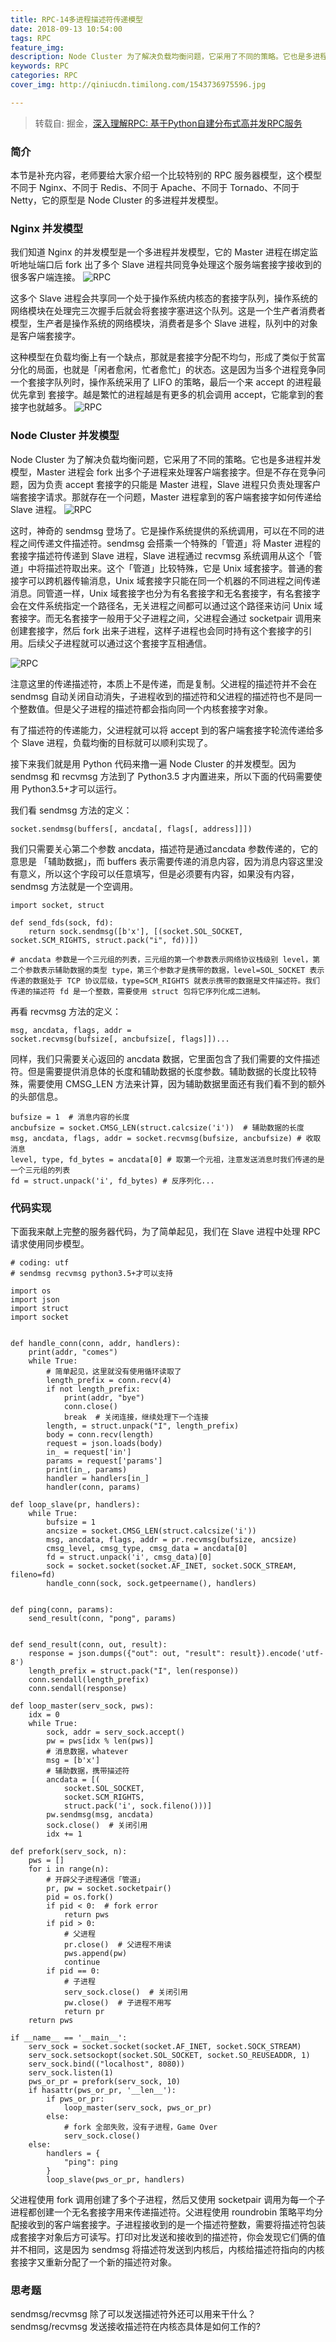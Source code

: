 ```yaml
---
title: RPC-14多进程描述符传递模型
date: 2018-09-13 10:54:00
tags: RPC
feature_img:
description: Node Cluster 为了解决负载均衡问题，它采用了不同的策略。它也是多进程并发模型，Master 进程会 fork 出多个子进程来处理客户端套接字。但是不存在竞争问题，因为负责 accept 套接字的只能是 Master 进程，Slave 进程只负责处理客户端套接字请求。那就存在一个问题，Master 进程拿到的客户端套接字如何传递给 Slave 进程。
keywords: RPC
categories: RPC
cover_img: http://qiniucdn.timilong.com/1543736975596.jpg

---
```


> 转载自: 掘金，[深入理解RPC: 基于Python自建分布式高并发RPC服务](https://juejin.im/book/5af56a3c518825426642e004)

### 简介
本节是补充内容，老师要给大家介绍一个比较特别的 RPC 服务器模型，这个模型不同于 Nginx、不同于 Redis、不同于 Apache、不同于 Tornado、不同于 Netty，它的原型是 Node Cluster 的多进程并发模型。

### Nginx 并发模型
我们知道 Nginx 的并发模型是一个多进程并发模型，它的 Master 进程在绑定监听地址端口后 fork 出了多个 Slave 进程共同竞争处理这个服务端套接字接收到的很多客户端连接。
![RPC](https://user-gold-cdn.xitu.io/2018/9/2/16599c91138fd139?imageView2/0/w/1280/h/960/format/webp/ignore-error/1)

这多个 Slave 进程会共享同一个处于操作系统内核态的套接字队列，操作系统的网络模块在处理完三次握手后就会将套接字塞进这个队列。这是一个生产者消费者模型，生产者是操作系统的网络模块，消费者是多个 Slave 进程，队列中的对象是客户端套接字。

这种模型在负载均衡上有一个缺点，那就是套接字分配不均匀，形成了类似于贫富分化的局面，也就是「闲者愈闲，忙者愈忙」的状态。这是因为当多个进程竞争同一个套接字队列时，操作系统采用了 LIFO 的策略，最后一个来 accept 的进程最优先拿到 套接字。越是繁忙的进程越是有更多的机会调用 accept，它能拿到的套接字也就越多。
![RPC](https://user-gold-cdn.xitu.io/2018/9/2/16599caa54c9cf6a?imageView2/0/w/1280/h/960/format/webp/ignore-error/1)

### Node Cluster 并发模型
Node Cluster 为了解决负载均衡问题，它采用了不同的策略。它也是多进程并发模型，Master 进程会 fork 出多个子进程来处理客户端套接字。但是不存在竞争问题，因为负责 accept 套接字的只能是 Master 进程，Slave 进程只负责处理客户端套接字请求。那就存在一个问题，Master 进程拿到的客户端套接字如何传递给 Slave 进程。
![RPC](https://user-gold-cdn.xitu.io/2018/9/2/16599c93d60337bf?imageView2/0/w/1280/h/960/format/webp/ignore-error/1)

这时，神奇的 sendmsg 登场了。它是操作系统提供的系统调用，可以在不同的进程之间传递文件描述符。sendmsg 会搭乘一个特殊的「管道」将 Master 进程的套接字描述符传递到 Slave 进程，Slave 进程通过 recvmsg 系统调用从这个「管道」中将描述符取出来。这个「管道」比较特殊，它是 Unix 域套接字。普通的套接字可以跨机器传输消息，Unix 域套接字只能在同一个机器的不同进程之间传递消息。同管道一样，Unix 域套接字也分为有名套接字和无名套接字，有名套接字会在文件系统指定一个路径名，无关进程之间都可以通过这个路径来访问 Unix 域套接字。而无名套接字一般用于父子进程之间，父进程会通过 socketpair 调用来创建套接字，然后 fork 出来子进程，这样子进程也会同时持有这个套接字的引用。后续父子进程就可以通过这个套接字互相通信。

![RPC](https://user-gold-cdn.xitu.io/2018/9/2/16599c9ecb300f2d?imageView2/0/w/1280/h/960/format/webp/ignore-error/1)

注意这里的传递描述符，本质上不是传递，而是复制。父进程的描述符并不会在 sendmsg 自动关闭自动消失，子进程收到的描述符和父进程的描述符也不是同一个整数值。但是父子进程的描述符都会指向同一个内核套接字对象。

有了描述符的传递能力，父进程就可以将 accept 到的客户端套接字轮流传递给多个 Slave 进程，负载均衡的目标就可以顺利实现了。

接下来我们就是用 Python 代码来撸一遍 Node Cluster 的并发模型。因为 sendmsg 和 recvmsg 方法到了 Python3.5 才内置进来，所以下面的代码需要使用 Python3.5+才可以运行。

我们看 sendmsg 方法的定义：
```
socket.sendmsg(buffers[, ancdata[, flags[, address]]])
```

我们只需要关心第二个参数 ancdata，描述符是通过ancdata 参数传递的，它的意思是 「辅助数据」，而 buffers 表示需要传递的消息内容，因为消息内容这里没有意义，所以这个字段可以任意填写，但是必须要有内容，如果没有内容，sendmsg 方法就是一个空调用。

```
import socket, struct

def send_fds(sock, fd):
    return sock.sendmsg([b'x'], [(socket.SOL_SOCKET, socket.SCM_RIGHTS, struct.pack("i", fd))])
    
# ancdata 参数是一个三元组的列表，三元组的第一个参数表示网络协议栈级别 level，第二个参数表示辅助数据的类型 type，第三个参数才是携带的数据，level=SOL_SOCKET 表示传递的数据处于 TCP 协议层级，type=SCM_RIGHTS 就表示携带的数据是文件描述符。我们传递的描述符 fd 是一个整数，需要使用 struct 包将它序列化成二进制。
```

再看 recvmsg 方法的定义：
```
msg, ancdata, flags, addr = socket.recvmsg(bufsize[, ancbufsize[, flags]])...
```

同样，我们只需要关心返回的 ancdata 数据，它里面包含了我们需要的文件描述符。但是需要提供消息体的长度和辅助数据的长度参数。辅助数据的长度比较特殊，需要使用 CMSG_LEN 方法来计算，因为辅助数据里面还有我们看不到的额外的头部信息。
```
bufsize = 1  # 消息内容的长度
ancbufsize = socket.CMSG_LEN(struct.calcsize('i'))  # 辅助数据的长度
msg, ancdata, flags, addr = socket.recvmsg(bufsize, ancbufsize) # 收取消息
level, type, fd_bytes = ancdata[0] # 取第一个元祖，注意发送消息时我们传递的是一个三元组的列表
fd = struct.unpack('i', fd_bytes) # 反序列化...
```

### 代码实现
下面我来献上完整的服务器代码，为了简单起见，我们在 Slave 进程中处理 RPC 请求使用同步模型。
```
# coding: utf
# sendmsg recvmsg python3.5+才可以支持

import os
import json
import struct
import socket


def handle_conn(conn, addr, handlers):
    print(addr, "comes")
    while True:
        # 简单起见，这里就没有使用循环读取了
        length_prefix = conn.recv(4)
        if not length_prefix:
            print(addr, "bye")
            conn.close()
            break  # 关闭连接，继续处理下一个连接
        length, = struct.unpack("I", length_prefix)
        body = conn.recv(length)
        request = json.loads(body)
        in_ = request['in']
        params = request['params']
        print(in_, params)
        handler = handlers[in_]
        handler(conn, params)

def loop_slave(pr, handlers):
    while True:
        bufsize = 1
        ancsize = socket.CMSG_LEN(struct.calcsize('i'))
        msg, ancdata, flags, addr = pr.recvmsg(bufsize, ancsize)
        cmsg_level, cmsg_type, cmsg_data = ancdata[0]
        fd = struct.unpack('i', cmsg_data)[0]
        sock = socket.socket(socket.AF_INET, socket.SOCK_STREAM, fileno=fd)
        handle_conn(sock, sock.getpeername(), handlers)


def ping(conn, params):
    send_result(conn, "pong", params)


def send_result(conn, out, result):
    response = json.dumps({"out": out, "result": result}).encode('utf-8')
    length_prefix = struct.pack("I", len(response))
    conn.sendall(length_prefix)
    conn.sendall(response)

def loop_master(serv_sock, pws):
    idx = 0
    while True:
        sock, addr = serv_sock.accept()
        pw = pws[idx % len(pws)]
        # 消息数据，whatever
        msg = [b'x']
        # 辅助数据，携带描述符
        ancdata = [(
            socket.SOL_SOCKET,
            socket.SCM_RIGHTS,
            struct.pack('i', sock.fileno()))]
        pw.sendmsg(msg, ancdata)
        sock.close()  # 关闭引用
        idx += 1

def prefork(serv_sock, n):
    pws = []
    for i in range(n):
        # 开辟父子进程通信「管道」
        pr, pw = socket.socketpair()
        pid = os.fork()
        if pid < 0:  # fork error
            return pws
        if pid > 0:
            # 父进程
            pr.close()  # 父进程不用读
            pws.append(pw)
            continue
        if pid == 0:
            # 子进程
            serv_sock.close()  # 关闭引用
            pw.close()  # 子进程不用写
            return pr
    return pws

if __name__ == '__main__':
    serv_sock = socket.socket(socket.AF_INET, socket.SOCK_STREAM)
    serv_sock.setsockopt(socket.SOL_SOCKET, socket.SO_REUSEADDR, 1)
    serv_sock.bind(("localhost", 8080))
    serv_sock.listen(1)
    pws_or_pr = prefork(serv_sock, 10)
    if hasattr(pws_or_pr, '__len__'):
        if pws_or_pr:
            loop_master(serv_sock, pws_or_pr)
        else:
            # fork 全部失败，没有子进程，Game Over
            serv_sock.close()
    else:
        handlers = {
            "ping": ping
        }
        loop_slave(pws_or_pr, handlers)

```

父进程使用 fork 调用创建了多个子进程，然后又使用 socketpair 调用为每一个子进程都创建一个无名套接字用来传递描述符。父进程使用 roundrobin 策略平均分配接收到的客户端套接字。子进程接收到的是一个描述符整数，需要将描述符包装成套接字对象后方可读写。打印对比发送和接收到的描述符，你会发现它们俩的值并不相同，这是因为 sendmsg 将描述符发送到内核后，内核给描述符指向的内核套接字又重新分配了一个新的描述符对象。

### 思考题

sendmsg/recvmsg 除了可以发送描述符外还可以用来干什么？
sendmsg/recvmsg 发送接收描述符在内核态具体是如何工作的?


